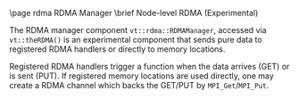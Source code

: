 \page rdma RDMA Manager
\brief Node-level RDMA (Experimental)

The RDMA manager component `vt::rdma::RDMAManager`, accessed via `vt::theRDMA()`
is an experimental component that sends pure data to registered RDMA handlers or
directly to memory locations.

Registered RDMA handlers trigger a function when the data arrives (GET) or is
sent (PUT). If registered memory locations are used directly, one may create a
RDMA channel which backs the GET/PUT by `MPI_Get`/`MPI_Put`.


